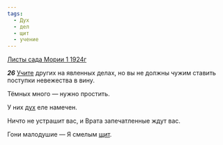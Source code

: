 ```yaml
---
tags:
  - Дух
  - дел
  - щит
  - учение
---
```


[Листы сада Мории 1 1924г](https://127.0.0.1:4002/agni/1924)

___26___
[Учите](../../../tags/#учение) других на явленных делах, но вы не должны чужим ставить поступки невежества в вину.   

Тёмных много — нужно простить.   

У них [дух](../../../tags/#Дух) еле намечен.   

Ничто не устрашит вас, и Врата запечатленные ждут вас.   

Гони малодушие — Я смелым [щит](../../../tags/#щит).   

